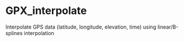# GPX_interpolate
Interpolate GPS data (latitude, longitude, elevation, time) using linear/B-splines interpolation
